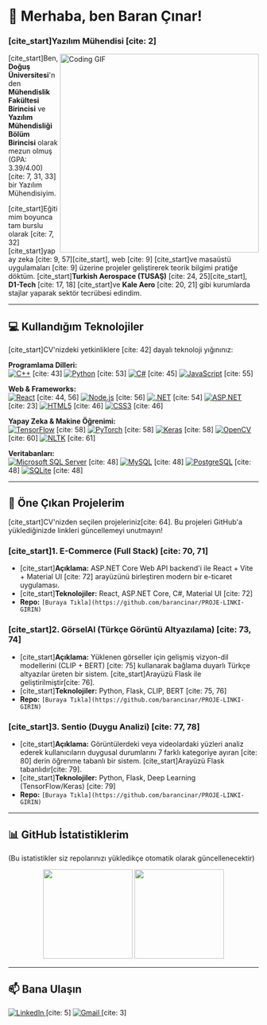 # 👋 Merhaba, ben Baran Çınar!
### [cite_start]Yazılım Mühendisi [cite: 2]

<a href="https://github.com/barancinar">
  <img align="right" width="400" src="https://media.giphy.com/media/M9gbBd9nbDrOTu1Mqx/giphy.gif" alt="Coding GIF">
</a>

[cite_start]Ben, **Doğuş Üniversitesi**'nden **Mühendislik Fakültesi Birincisi** ve **Yazılım Mühendisliği Bölüm Birincisi** olarak mezun olmuş (GPA: 3.39/4.00) [cite: 7, 31, 33] bir Yazılım Mühendisiyim.

[cite_start]Eğitimim boyunca tam burslu olarak [cite: 7, 32] [cite_start]yapay zeka [cite: 9, 57][cite_start], web [cite: 9] [cite_start]ve masaüstü uygulamaları [cite: 9] üzerine projeler geliştirerek teorik bilgimi pratiğe döktüm. [cite_start]**Turkish Aerospace (TUSAŞ)** [cite: 24, 25][cite_start], **D1-Tech** [cite: 17, 18] [cite_start]ve **Kale Aero** [cite: 20, 21] gibi kurumlarda stajlar yaparak sektör tecrübesi edindim.

---

## 💻 Kullandığım Teknolojiler

[cite_start]CV'nizdeki yetkinliklere [cite: 42] dayalı teknoloji yığınınız:

<p align="left">
    <strong>Programlama Dilleri:</strong><br>
    <a href="#"><img alt="C++" src="https://img.shields.io/badge/C%2B%2B-00599C?style=for-the-badge&logo=cplusplus&logoColor=white"></a> [cite: 43]
    <a href="#"><img alt="Python" src="https://img.shields.io/badge/Python-3776AB?style=for-the-badge&logo=python&logoColor=white"></a> [cite: 53]
    <a href="#"><img alt="C#" src="https://img.shields.io/badge/C%23-239120?style=for-the-badge&logo=c-sharp&logoColor=white"></a> [cite: 45]
    <a href="#"><img alt="JavaScript" src="https://img.shields.io/badge/JavaScript-F7DF1E?style=for-the-badge&logo=javascript&logoColor=black"></a> [cite: 55]
</p>

<p align="left">
    <strong>Web & Frameworks:</strong><br>
    <a href="#"><img alt="React" src="https://img.shields.io/badge/React-61DAFB?style=for-the-badge&logo=react&logoColor=black"></a> [cite: 44, 56]
    <a href="#"><img alt="Node.js" src="https://img.shields.io/badge/Node.js-339933?style=for-the-badge&logo=node.js&logoColor=white"></a> [cite: 56]
    <a href="#"><img alt=".NET" src="https://img.shields.io/badge/.NET-512BD4?style=for-the-badge&logo=dotnet&logoColor=white"></a> [cite: 54]
    <a href="#"><img alt="ASP.NET" src="https://img.shields.io/badge/ASP.NET-512BD4?style=for-the-badge&logo=dotnet&logoColor=white"></a> [cite: 23]
    <a href="#"><img alt="HTML5" src="https://img.shields.io/badge/HTML5-E34F26?style=for-the-badge&logo=html5&logoColor=white"></a> [cite: 46]
    <a href="#"><img alt="CSS3" src="https://img.shields.io/badge/CSS3-1572B6?style=for-the-badge&logo=css3&logoColor=white"></a> [cite: 46]
</p>

<p align="left">
    <strong>Yapay Zeka & Makine Öğrenimi:</strong><br>
    <a href="#"><img alt="TensorFlow" src="https://img.shields.io/badge/TensorFlow-FF6F00?style=for-the-badge&logo=tensorflow&logoColor=white"></a> [cite: 58]
    <a href="#"><img alt="PyTorch" src="https://img.shields.io/badge/PyTorch-EE4C2C?style=for-the-badge&logo=pytorch&logoColor=white"></a> [cite: 58]
    <a href="#"><img alt="Keras" src="https://img.shields.io/badge/Keras-D00000?style=for-the-badge&logo=keras&logoColor=white"></a> [cite: 58]
    <a href="#"><img alt="OpenCV" src="https://img.shields.io/badge/OpenCV-5C3EE8?style=for-the-badge&logo=opencv&logoColor=white"></a> [cite: 60]
    <a href="#"><img alt="NLTK" src="https://img.shields.io/badge/NLP-Natural_Language_Processing-blue.svg"></a> [cite: 61]
</p>

<p align="left">
    <strong>Veritabanları:</strong><br>
    <a href="#"><img alt="Microsoft SQL Server" src="https://img.shields.io/badge/SQL%20Server-CC2927?style=for-the-badge&logo=microsoftsqlserver&logoColor=white"></a> [cite: 48]
    <a href="#"><img alt="MySQL" src="https://img.shields.io/badge/MySQL-4479A1?style=for-the-badge&logo=mysql&logoColor=white"></a> [cite: 48]
    <a href="#"><img alt="PostgreSQL" src="https://img.shields.io/badge/PostgreSQL-336791?style=for-the-badge&logo=postgresql&logoColor=white"></a> [cite: 48]
    <a href="#"><img alt="SQLite" src="https://img.shields.io/badge/SQLite-003B57?style=for-the-badge&logo=sqlite&logoColor=white"></a> [cite: 48]
</p>

---

## 🚀 Öne Çıkan Projelerim

[cite_start]CV'nizden seçilen projeleriniz[cite: 64]. Bu projeleri GitHub'a yüklediğinizde linkleri güncellemeyi unutmayın!

### [cite_start]1. E-Commerce (Full Stack) [cite: 70, 71]
* [cite_start]**Açıklama:** ASP.NET Core Web API backend'i ile React + Vite + Material UI [cite: 72] arayüzünü birleştiren modern bir e-ticaret uygulaması.
* [cite_start]**Teknolojiler:** React, ASP.NET Core, C#, Material UI [cite: 72]
* **Repo:** `[Buraya Tıkla](https://github.com/barancinar/PROJE-LINKI-GIRIN)`

### [cite_start]2. GörselAl (Türkçe Görüntü Altyazılama) [cite: 73, 74]
* [cite_start]**Açıklama:** Yüklenen görseller için gelişmiş vizyon-dil modellerini (CLIP + BERT) [cite: 75] kullanarak bağlama duyarlı Türkçe altyazılar üreten bir sistem. [cite_start]Arayüzü Flask ile geliştirilmiştir[cite: 76].
* [cite_start]**Teknolojiler:** Python, Flask, CLIP, BERT [cite: 75, 76]
* **Repo:** `[Buraya Tıkla](https://github.com/barancinar/PROJE-LINKI-GIRIN)`

### [cite_start]3. Sentio (Duygu Analizi) [cite: 77, 78]
* [cite_start]**Açıklama:** Görüntülerdeki veya videolardaki yüzleri analiz ederek kullanıcıların duygusal durumlarını 7 farklı kategoriye ayıran [cite: 80] derin öğrenme tabanlı bir sistem. [cite_start]Arayüzü Flask tabanlıdır[cite: 79].
* [cite_start]**Teknolojiler:** Python, Flask, Deep Learning (TensorFlow/Keras) [cite: 79]
* **Repo:** `[Buraya Tıkla](https://github.com/barancinar/PROJE-LINKI-GIRIN)`

---

## 📊 GitHub İstatistiklerim

(Bu istatistikler siz repolarınızı yükledikçe otomatik olarak güncellenecektir)

<p align="center">
  <img height="180em" src="https://github-readme-stats.vercel.app/api?username=barancinar&show_icons=true&theme=dracula&include_all_commits=true&count_private=true"/>
  <img height="180em" src="https://github-readme-stats.vercel.app/api/top-langs/?username=barancinar&layout=compact&langs_count=8&theme=dracula"/>
</p>

---

## 📫 Bana Ulaşın

<p align="left">
  <a href="https://linkedin.com/in/barancinar58" target="_blank">
    <img src="https://img.shields.io/badge/LinkedIn-0A66C2?style=for-the-badge&logo=linkedin&logoColor=white" alt="LinkedIn"/>
  </a> [cite: 5]
  <a href="mailto:cinarbaran2003@gmail.com">
    <img src="https://img.shields.io/badge/Gmail-D14836?style=for-the-badge&logo=gmail&logoColor=white" alt="Gmail"/>
  </a> [cite: 3]
</p>
